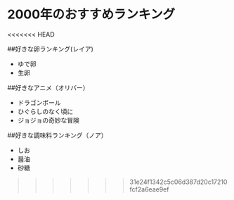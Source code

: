 # 2000年のおすすめランキング
<<<<<<< HEAD

##好きな卵ランキング(レイア)
- ゆで卵
- 生卵

##好きなアニメ（オリバー）
- ドラゴンボール
- ひぐらしのなく頃に
- ジョジョの奇妙な冒険

##好きな調味料ランキング（ノア）
- しお
- 醤油
- 砂糖

>>>>>>> 31e24f1342c5c06d387d20c17210fcf2a6eae9ef
